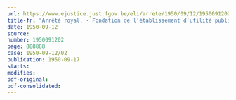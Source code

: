 ```yaml
---
url: https://www.ejustice.just.fgov.be/eli/arrete/1950/09/12/1950091202/justel
title-fr: "Arrêté royal. - Fondation de l'établissement d'utilité publique " Oeuvre nationale belge de lutte contre le cancer ". - Statuts. - Approbation"
date: 1950-09-12
source:
number: 1950091202
page: 888888
case: 1950-09-12/02
publication: 1950-09-17
starts:
modifies:
pdf-original:
pdf-consolidated:
---
```


